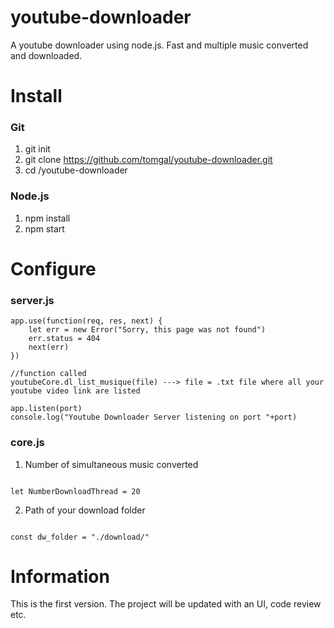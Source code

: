 # youtube-downloader
<p>A youtube downloader using node.js. Fast and multiple music converted and downloaded.</p>

# Install
### Git
1. git init
2. git clone https://github.com/tomgal/youtube-downloader.git
3. cd /youtube-downloader

### Node.js
1. npm install
2. npm start


# Configure

### server.js

~~~~
app.use(function(req, res, next) {
    let err = new Error("Sorry, this page was not found")
    err.status = 404
    next(err)
})

//function called
youtubeCore.dl_list_musique(file) ---> file = .txt file where all your youtube video link are listed

app.listen(port)
console.log("Youtube Downloader Server listening on port "+port)

~~~~

### core.js

1. Number of simultaneous music converted

~~~~

let NumberDownloadThread = 20

~~~~

2. Path of your download folder

~~~~

const dw_folder = "./download/"

~~~~


# Information

<p>This is the first version. The project will be updated with an UI, code review etc.</p>

